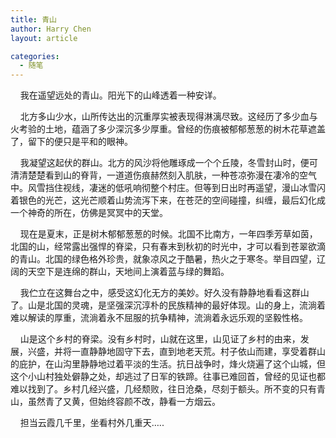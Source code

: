 ```yaml
---
title: 青山
author: Harry Chen
layout: article

categories:
  - 随笔
---
```


    我在遥望远处的青山。阳光下的山峰透着一种安详。

    北方多山少水，山所传达出的沉重厚实被表现得淋漓尽致。这经历了多少血与火考验的土地，蕴涵了多少深沉多少厚重。曾经的伤痕被郁郁葱葱的树木花草遮盖了，留下的便只是平和的眼神。

    我凝望这起伏的群山。北方的风沙将他雕琢成一个个丘陵，冬雪封山时，便可清清楚楚看到山的脊背，一道道伤痕赫然刻入肌肤，一种苍凉弥漫在凄冷的空气中。风雪挡住视线，凄迷的低吼响彻整个村庄。但等到日出时再遥望，漫山冰雪闪着银色的光芒，这光芒顺着山势流泻下来，在苍茫的空间碰撞，纠缠，最后幻化成一个神奇的所在，仿佛是冥冥中的天堂。

    现在是夏末，正是树木郁郁葱葱的时候。北国不比南方，一年四季芳草如茵，北国的山，经常露出强悍的脊梁，只有春末到秋初的时光中，才可以看到苍翠欲滴的青山。北国的绿色格外珍贵，就象凉风之于酷暑，热火之于寒冬。举目四望，辽阔的天空下是连绵的群山，天地间上演着蓝与绿的舞蹈。

    我伫立在这舞台之中，感受这幻化无方的美妙。好久没有静静地看看这群山了。山是北国的灵魂，是坚强深沉淳朴的民族精神的最好体现。山的身上，流淌着难以解读的厚重，流淌着永不屈服的抗争精神，流淌着永远乐观的坚毅性格。

    山是这个乡村的脊梁。没有乡村时，山就在这里，山见证了乡村的由来，发展，兴盛，并将一直静静地固守下去，直到地老天荒。村子依山而建，享受着群山的庇护，在山沟里静静地过着平淡的生活。抗日战争时，烽火烧遍了这个山城，但这个小山村独处僻静之处，却逃过了日军的铁蹄。往事已难回首，曾经的见证也都难以找到了。乡村几经兴盛，几经颓败，往日沧桑，尽刻于额头。所不变的只有青山，虽然青了又黄，但始终容颜不改，静看一方烟云。

    担当云霞几千里，坐看村外几重天…..
